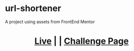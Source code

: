 # url-shortener
A project using assets from FrontEnd Mentor
<div align="center">
  <h1>
    <a href="https://url-shorterner-alo.netlify.app/" color="white">Live</a>
    <span> | </span>
   <span> | </span>
    <a href="https://www.frontendmentor.io/challenges/url-shortening-api-landing-page-2ce3ob-G">Challenge Page</a>
  </h1>
</div>
